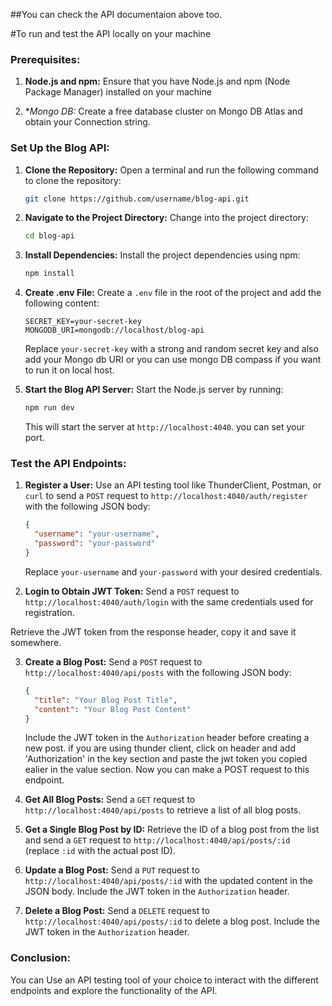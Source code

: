 ##You can check the API documentaion above too.


#To run and test the API locally on your machine

### Prerequisites:

1. **Node.js and npm:**
   Ensure that you have Node.js and npm (Node Package Manager) installed on your machine

2. **Mongo DB:*
Create a free database cluster on Mongo DB Atlas and obtain your Connection string.

### Set Up the Blog API:

1. **Clone the Repository:**
   Open a terminal and run the following command to clone the repository:

   ```bash
   git clone https://github.com/username/blog-api.git
   ```

2. **Navigate to the Project Directory:**
   Change into the project directory:

   ```bash
   cd blog-api
   ```

3. **Install Dependencies:**
   Install the project dependencies using npm:

   ```bash
   npm install
   ```

4. **Create .env File:**
   Create a `.env` file in the root of the project and add the following content:

   ```env
   SECRET_KEY=your-secret-key
   MONGODB_URI=mongodb://localhost/blog-api
   ```

   Replace `your-secret-key` with a strong and random secret key and also add your Mongo db URI or you can use mongo DB compass if you want to run it on local host.


5. **Start the Blog API Server:**
   Start the Node.js server by running:

   ```bash
   npm run dev
   ```

   This will start the server at `http://localhost:4040`.
you can set your port.

### Test the API Endpoints:

1. **Register a User:**
   Use an API testing tool like ThunderClient, Postman, or `curl` to send a `POST` request to `http://localhost:4040/auth/register` with the following JSON body:

   ```json
   {
     "username": "your-username",
     "password": "your-password"
   }
   ```

   Replace `your-username` and `your-password` with your desired credentials.

2. **Login to Obtain JWT Token:**
   Send a `POST` request to `http://localhost:4040/auth/login` with the same credentials used for registration. 

Retrieve the JWT token from the response header, copy it and save it somewhere.

3. **Create a Blog Post:**
   Send a `POST` request to `http://localhost:4040/api/posts` with the following JSON body:

   ```json
   {
     "title": "Your Blog Post Title",
     "content": "Your Blog Post Content"
   }
   ```

   Include the JWT token in the `Authorization` header before creating a new post. if you are using thunder client, click on header and add 'Authorization' in the key section and paste the jwt token you copied ealier in the value section. Now you can make a POST request to this endpoint.

4. **Get All Blog Posts:**
   Send a `GET` request to `http://localhost:4040/api/posts` to retrieve a list of all blog posts.

5. **Get a Single Blog Post by ID:**
   Retrieve the ID of a blog post from the list and send a `GET` request to `http://localhost:4040/api/posts/:id` (replace `:id` with the actual post ID).

6. **Update a Blog Post:**
   Send a `PUT` request to `http://localhost:4040/api/posts/:id` with the updated content in the JSON body. Include the JWT token in the `Authorization` header.

7. **Delete a Blog Post:**
   Send a `DELETE` request to `http://localhost:4040/api/posts/:id` to delete a blog post. Include the JWT token in the `Authorization` header.

### Conclusion:

 You can Use an API testing tool of your choice to interact with the different endpoints and explore the functionality of the API.




